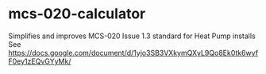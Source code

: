 # mcs-020-calculator
Simplifies and improves MCS-020 Issue 1.3 standard for Heat Pump installs
See https://docs.google.com/document/d/1yjo3SB3VXkymQXyL9Qo8Ek0tk6wyfF0ey1zEQvGYyMk/

